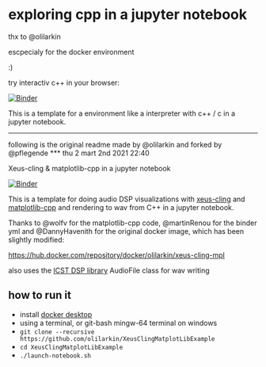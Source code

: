 # exploring cpp in a jupyter notebook

thx to @olilarkin

escpecialy for the docker environment

:)


try interactiv c++ in your browser:  

[![Binder](https://mybinder.org/badge_logo.svg)](https://mybinder.org/v2/gh/pflegende/XeusClingMatplotLibExample.git/master?filepath=cppInterpreter.ipynb)

This is a template for a environment like a interpreter  with c++ / c  in a jupyter notebook.

---

following is the original readme made by @olilarkin and forked by @pflegende *** thu 2 mart 2nd 2021 22:40

Xeus-cling & matplotlib-cpp in a jupyter notebook

[![Binder](https://mybinder.org/badge_logo.svg)](https://mybinder.org/v2/gh/olilarkin/XeusClingMatplotLibExample.git/master?filepath=XeusClingMatplotLibExample.ipynb)

This is a template for doing audio DSP visualizations with [xeus-cling](https://xeus-cling.readthedocs.io/en/latest/) and [matplotlib-cpp](https://github.com/lava/matplotlib-cpp) and rendering to wav from C++ in a jupyter notebook.

Thanks to @wolfv for the matplotlib-cpp code, @martinRenou for the binder yml and @DannyHavenith for the original docker image, which has been slightly modified:

https://hub.docker.com/repository/docker/olilarkin/xeus-cling-mpl

also uses the [ICST DSP library](https://www.zhdk.ch/en/research/icst/software-downloads-5379/downloads-dsp-library-5384) AudioFile class for wav writing


## how to run it
* install [docker desktop](https://www.docker.com)
* using a terminal, or git-bash mingw-64 terminal on windows
* `git clone --recursive https://github.com/olilarkin/XeusClingMatplotLibExample`
* `cd XeusClingMatplotLibExample`
* `./launch-notebook.sh`
